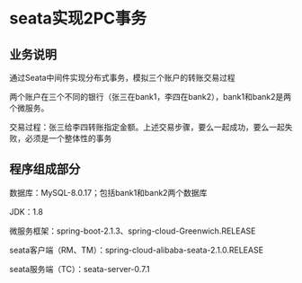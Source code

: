 # seata实现2PC事务

## 业务说明

通过Seata中间件实现分布式事务，模拟三个账户的转账交易过程

两个账户在三个不同的银行（张三在bank1，李四在bank2），bank1和bank2是两个微服务。

交易过程：张三给李四转账指定金额。上述交易步骤，要么一起成功，要么一起失败，必须是一个整体性的事务

## 程序组成部分

数据库：MySQL-8.0.17；包括bank1和bank2两个数据库

JDK：1.8

微服务框架：spring-boot-2.1.3、spring-cloud-Greenwich.RELEASE

seata客户端（RM、TM）：spring-cloud-alibaba-seata-2.1.0.RELEASE

seata服务端（TC）：seata-server-0.7.1

